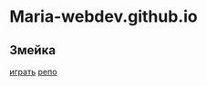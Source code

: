 # Maria-webdev.github.io

## Змейка

[играть](https://maria-webdev.github.io/thesnake/)   [репо](https://github.com/Maria-webdev/snake)

